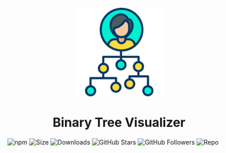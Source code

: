 <p align="center">
  <img src="images/treebg3.png" alt="Logo" width="200"/>
</p>

<h1 align="center">Binary Tree Visualizer</h1>

![npm](https://img.shields.io/npm/v/react.svg)
![Size](https://img.shields.io/bundlephobia/min/react)
![Downloads](https://img.shields.io/npm/dw/react)
![GitHub Stars](https://img.shields.io/github/stars/sinhasandeep2006/Binary-tree?style=social)
![GitHub Followers](https://img.shields.io/github/followers/sinhasandeep2006?style=social)
![Repo](https://github.com/sinhasandeep2006/Binary-tree.git)

